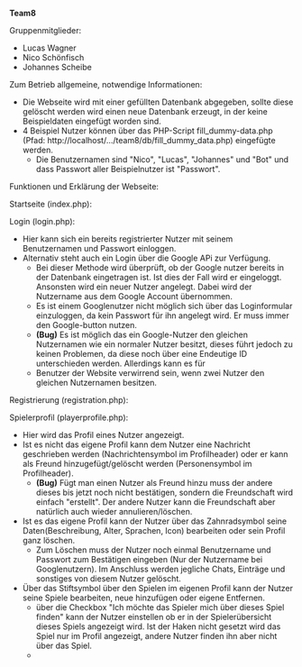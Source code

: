 **Team8**

Gruppenmitglieder:
* Lucas Wagner
* Nico Schönfisch
* Johannes Scheibe

Zum Betrieb allgemeine, notwendige Informationen:
* Die Webseite wird mit einer gefüllten Datenbank abgegeben, sollte diese gelöscht werden wird einen neue Datenbank erzeugt, in der keine Beispieldaten eingefügt worden sind.
* 4 Beispiel Nutzer können über das PHP-Script fill_dummy-data.php (Pfad: http://localhost/.../team8/db/fill_dummy_data.php) eingefügte werden.
    * Die Benutzernamen sind "Nico", "Lucas", "Johannes" und "Bot" und dass Passwort aller Beispielnutzer ist "Passwort".

Funktionen und Erklärung der Webseite:

Startseite (index.php):

Login (login.php):
* Hier kann sich ein bereits registrierter Nutzer mit seinem Benutzernamen und Passwort einloggen.
* Alternativ steht auch ein Login über die Google APi zur Verfügung.
    * Bei dieser Methode wird überprüft, ob der Google nutzer bereits in der Datenbank eingetragen ist. Ist dies der Fall wird er eingeloggt. Ansonsten wird ein neuer Nutzer angelegt. Dabei wird der Nutzername aus dem Google Account übernommen.
    * Es ist einem Googlenutzer nicht möglich sich über das Loginformular einzuloggen, da kein Passwort für ihn angelegt wird. Er muss immer den Google-button nutzen.
    * **(Bug)** Es ist möglich das ein Google-Nutzer den gleichen Nutzernamen wie ein normaler Nutzer besitzt, dieses führt jedoch zu keinen Problemen, da diese noch über eine Endeutige ID unterschieden werden. Allerdings kann es für  
    * Benutzer der Website verwirrend sein, wenn zwei Nutzer den gleichen Nutzernamen besitzen.

Registrierung (registration.php):

Spielerprofil (playerprofile.php):
* Hier wird das Profil eines Nutzer angezeigt.
* Ist es nicht das eigene Profil kann dem Nutzer eine Nachricht geschrieben werden (Nachrichtensymbol im Profilheader) oder er kann als Freund hinzugefügt/gelöscht werden (Personensymbol im Profilheader).
    * **(Bug)** Fügt man einen Nutzer als Freund hinzu muss der andere dieses bis jetzt noch nicht bestätigen, sondern die Freundschaft wird einfach "erstellt". Der andere Nutzer kann die Freundschaft aber natürlich auch wieder annulieren/löschen.
* Ist es das eigene Profil kann der Nutzer über das Zahnradsymbol seine Daten(Beschreibung, Alter, Sprachen, Icon) bearbeiten oder sein Profil ganz löschen.
    * Zum Löschen muss der Nutzer noch einmal Benutzername und Passwort zum Bestätigen eingeben (Nur der Nutzername bei Googlenutzern). Im Anschluss werden jegliche Chats, Einträge und sonstiges von diesem Nutzer gelöscht.
* Über das Stiftsymbol über den Spielen im eigenen Profil kann der Nutzer seine Spiele bearbeiten, neue hinzufügen oder eigene Entfernen.
    * über die Checkbox "Ich möchte das Spieler mich über dieses Spiel finden" kann der Nutzer einstellen ob er in der Spielerübersicht dieses Spiels angezeigt wird. Ist der Haken nicht gesetzt wird das Spiel nur im Profil angezeigt, andere Nutzer finden ihn aber nicht über das Spiel.
    * 